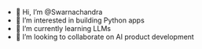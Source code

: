- 👋 Hi, I’m @Swarnachandra
- 👀 I’m interested in building Python apps
- 🌱 I’m currently learning LLMs
- 💞️ I’m looking to collaborate on AI product development

<!---
Swarnachandra/Swarnachandra is a ✨ special ✨ repository because its `README.md` (this file) appears on your GitHub profile.
You can click the Preview link to take a look at your changes.
--->
